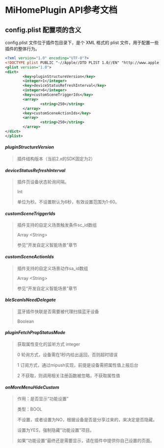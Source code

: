 # MiHomePlugin API参考文档
## config.plist 配置项的含义

config.plist 文件位于插件包目录下，是个 XML 格式的 plist 文件，用于配置一些插件的整体行为。

```xml
<?xml version="1.0" encoding="UTF-8"?>
<!DOCTYPE plist PUBLIC "-//Apple//DTD PLIST 1.0//EN" "http://www.apple.com/DTDs/PropertyList-1.0.dtd">
<plist version="1.0">
<dict>
        <key>pluginStructureVersion</key>
        <integer>1</integer>
        <key>deviceStatusRefreshInterval</key>
        <integer>6</integer>
        <key>customSceneTriggerIds</key>
        <array>
                <string>250</string>
        </array>
        <key>customSceneActionIds</key>
        <array>
                <string>250</string>
        </array>
</dict>
</plist>
```

#### *pluginStructureVersion*
>插件结构版本（当前2.x的SDK固定为2）

#### *deviceStatusRefreshInterval*
>插件页设备状态轮询间隔。
>
>Int
>
>单位为秒。不设置默认为6秒，有效设置范围为1-60。

#### *customSceneTriggerIds*
>插件支持的自定义场景触发条件sc_id数组
>
>Array \<String\>
>
>参见“开发自定义智能场景”章节

#### *customSceneActionIds*
>插件支持的自定义场景动作sa_id数组
>
>Array \<String\>
>
>参见“开发自定义智能场景”章节

#### *bleScanIsNeedDelegate*

> 蓝牙插件快联是否需要被代理扫描蓝牙设备
>
> Boolean 

#### *pluginFetchPropStatusMode*

> 获取属性变化的监听方式
> integer<!-- 0 polling, 1 subscribe, 2 not get-->
>
> 0 轮询方式，设备需在1秒内给出返回，否则超时错误
>
> 1 订阅方式，通过mipush实现，前提是设备需把属性值上报后台
>
> 2 不获取，则调用相关注册函数被忽略，不获取属性值

#### *onMoreMenuHideCustom*

> 作用：是否显示“功能设置”
>
> 类型：BOOL
> 
> 不设置，或者设置为NO，根据设备是否是分享过来的，来决定是否隐藏。 
>
> 设置为YES，强制隐藏"功能设置"项目。
>
> 如果“功能设置“最终还是需要显示，请在插件中提供你自己设置的页面。




